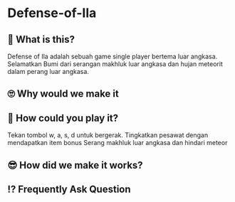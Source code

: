 # Defense-of-Ila

## 🤔 What is this? 
Defense of Ila adalah sebuah game single player bertema luar angkasa. Selamatkan Bumi dari serangan makhluk luar angkasa dan hujan meteorit dalam perang luar angkasa.  

## 🙄 Why would we make it 


## 😤 How could you play it? 
Tekan tombol w, a, s, d untuk bergerak. 
Tingkatkan pesawat dengan mendapatkan item bonus
Serang makhluk luar angkasa dan hindari meteor

## 😎 How did we make it works? 


## ⁉ Frequently Ask Question
